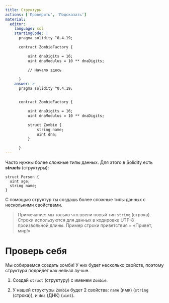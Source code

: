 ```yaml
---
title: Структуры
actions: ['Проверить', 'Подсказать']
material:
  editor:
    language: sol
    startingCode: |
      pragma solidity ^0.4.19;

      contract ZombieFactory {

          uint dnaDigits = 16;
          uint dnaModulus = 10 ** dnaDigits;

          // Начало здесь

      }
    answer: >
      pragma solidity ^0.4.19;


      contract ZombieFactory {

          uint dnaDigits = 16;
          uint dnaModulus = 10 ** dnaDigits;

          struct Zombie {
              string name;
              uint dna;
          }

      }
---
```


Часто нужны более сложные типы данных. Для этого в Solidity есть **_structs_** (структуры):

```
struct Person {
  uint age;
  string name;
}

```

С помощью структур ты создашь более сложные типы данных с несколькими свойствами.

> Примечание: мы только что ввели новый тип `string` (строка). Строки используются для данных в кодировке UTF-8 произвольной длины. Пример строки приветствия = «Привет, мир!»

# Проверь себя

Мы собираемся создать зомби! У них будет несколько свойств, поэтому структура подойдет как нельзя лучше.

1. Создай `struct` (структуру) с именем `Zombie`.

2. У нашей структуры `Zombie` будет 2 свойства: `name` (имя) (`string` (строка)), и `dna` (ДНК) (`uint`).
